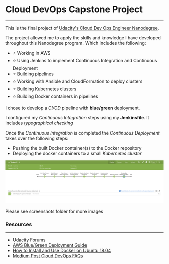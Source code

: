# Cloud DevOps Capstone Project
_____

This is the final project of [Udacity's Cloud Dev Ops Engineer Nanodegree](https://www.udacity.com/course/cloud-dev-ops-nanodegree--nd9991).

The project allowed me to apply the skills and knowledge I have developed throughout this Nanodegree program. Which includes the following: 

* :star: Working in AWS
* :star: Using Jenkins to implement Continuous Integration and Continuous Deployment 
* :star: Building pipelines 
* :star: Working with Ansible and CloudFormation to deploy clusters
* :star: Building Kubernetes clusters
* :star: Building Docker containers in pipelines

I chose to develop a *CI/CD* pipeline with **blue/green** deployment. 

I configured my *Continuous Integration* steps using my **Jenkinsfile**. It includes *typographical checking* 

Once the *Continuous Integration* is completed the *Continuous Deployment* takes over the following steps:

* Pushing the built Docker container(s) to the Docker repository
* Deploying the docker containers to a small *Kubernetes cluster* 

![Completed Pipeline](screenshots/completed_pipeline.png)

Please see screenshots folder for more images



### Resources
____

* Udacity Forums
* [AWS Blue/Green Deployment Guide](https://aws-quickstart.s3.amazonaws.com/quickstart-codepipeline-bluegreen-deployment/doc/blue-green-deployments-to-aws-elastic-beanstalk-on-the-aws-cloud.pdf)
* [How to Install and Use Docker on Ubuntu 18.04](https://www.digitalocean.com/community/tutorials/how-to-install-and-use-docker-on-ubuntu-18-04)
* [Medium Post Cloud DevOps FAQs](https://medium.com/@andresaaap/capstone-cloud-devops-nanodegree-4493ab439d48)

